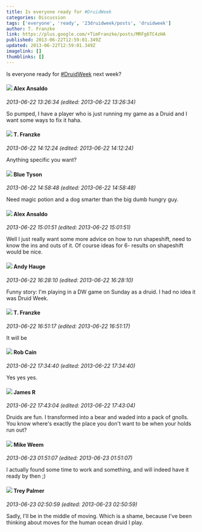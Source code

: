 ```yaml
---
title: Is everyone ready for #DruidWeek
categories: Discussion
tags: ['everyone', 'ready', '23druidweek/posts', 'druidweek']
author: T. Franzke
link: https://plus.google.com/+TimFranzke/posts/MRFg6TC4zHA
published: 2013-06-22T12:59:01.349Z
updated: 2013-06-22T12:59:01.349Z
imagelink: []
thumblinks: []
---
```


Is everyone ready for <a rel="nofollow" class="ot-hashtag" href="https://plus.google.com/s/%23DruidWeek/posts">#DruidWeek</a> next week?
<div id='comment z13eszwovu2ztx2fu23hutsxszipin4th'>
  <h4><img src='{{site.baseurl}}//images/avatars/102053870023299092164_photo.jpg'> Alex Ansaldo</h4>
      <p><cite>2013-06-22 13:26:34 (edited: 2013-06-22 13:26:34)</cite></p>
        <p>So pumped, I have a player who is just running my game as a Druid and I want some ways to fix it haha.</p>
</div>
        

<div id='comment z13eszwovu2ztx2fu23hutsxszipin4th'>
  <h4><img src='{{site.baseurl}}//images/avatars/110330901807759406775_photo.jpg'> T. Franzke</h4>
      <p><cite>2013-06-22 14:12:24 (edited: 2013-06-22 14:12:24)</cite></p>
        <p>Anything specific you want?</p>
</div>
        

<div id='comment z13eszwovu2ztx2fu23hutsxszipin4th'>
  <h4><img src='{{site.baseurl}}//images/avatars/113465628858922236741_photo.jpg'> Blue Tyson</h4>
      <p><cite>2013-06-22 14:58:48 (edited: 2013-06-22 14:58:48)</cite></p>
        <p>Need magic potion and a dog smarter than the big dumb hungry guy.</p>
</div>
        

<div id='comment z13eszwovu2ztx2fu23hutsxszipin4th'>
  <h4><img src='{{site.baseurl}}//images/avatars/102053870023299092164_photo.jpg'> Alex Ansaldo</h4>
      <p><cite>2013-06-22 15:01:51 (edited: 2013-06-22 15:01:51)</cite></p>
        <p>Well I just really want some more advice on how to run shapeshift, need to know the ins and outs of it. Of course ideas for 6- results on shapeshift would be nice.</p>
</div>
        

<div id='comment z13eszwovu2ztx2fu23hutsxszipin4th'>
  <h4><img src='{{site.baseurl}}//images/avatars/102653333914811527237_photo.jpg'> Andy Hauge</h4>
      <p><cite>2013-06-22 16:28:10 (edited: 2013-06-22 16:28:10)</cite></p>
        <p>Funny story: I&#39;m playing in a DW game on Sunday as a druid. I had no idea it was Druid Week.</p>
</div>
        

<div id='comment z13eszwovu2ztx2fu23hutsxszipin4th'>
  <h4><img src='{{site.baseurl}}//images/avatars/110330901807759406775_photo.jpg'> T. Franzke</h4>
      <p><cite>2013-06-22 16:51:17 (edited: 2013-06-22 16:51:17)</cite></p>
        <p>It will be</p>
</div>
        

<div id='comment z13eszwovu2ztx2fu23hutsxszipin4th'>
  <h4><img src='{{site.baseurl}}//images/avatars/109642651284569232843_photo.jpg'> Rob Cain</h4>
      <p><cite>2013-06-22 17:34:40 (edited: 2013-06-22 17:34:40)</cite></p>
        <p>Yes yes yes.</p>
</div>
        

<div id='comment z13eszwovu2ztx2fu23hutsxszipin4th'>
  <h4><img src='{{site.baseurl}}//images/avatars/101324600825687754874_photo.jpg'> James R</h4>
      <p><cite>2013-06-22 17:43:04 (edited: 2013-06-22 17:43:04)</cite></p>
        <p>Druids are fun. I transformed into a bear and waded into a pack of gnolls. You know where&#39;s exactly the place you don&#39;t want to be when your holds run out?</p>
</div>
        

<div id='comment z13eszwovu2ztx2fu23hutsxszipin4th'>
  <h4><img src='{{site.baseurl}}//images/avatars/106974596503338920008_photo.jpg'> Mike Weem</h4>
      <p><cite>2013-06-23 01:51:07 (edited: 2013-06-23 01:51:07)</cite></p>
        <p>I actually found some time to work and something, and will indeed have it ready by then ;)</p>
</div>
        

<div id='comment z13eszwovu2ztx2fu23hutsxszipin4th'>
  <h4><img src='{{site.baseurl}}//images/avatars/111083483712555924607_photo.jpg'> Trey Palmer</h4>
      <p><cite>2013-06-23 02:50:59 (edited: 2013-06-23 02:50:59)</cite></p>
        <p>Sadly, I&#39;ll be in the middle of moving. Which is a shame, because I&#39;ve been thinking about moves for the human ocean druid I play.</p>
</div>
        